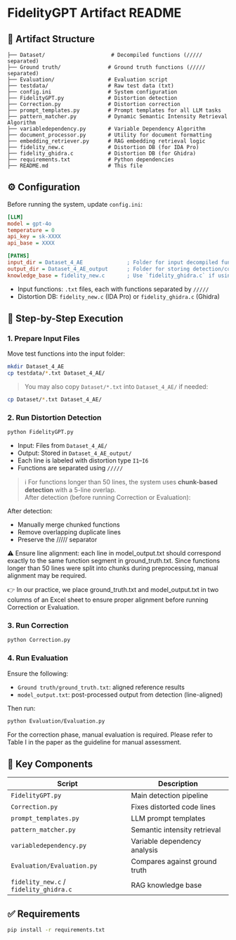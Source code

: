 # FidelityGPT Artifact README

## 📁 Artifact Structure

```
├── Dataset/                     # Decompiled functions (///// separated)
├── Ground truth/               # Ground truth functions (///// separated)
├── Evaluation/                 # Evaluation script
├── testdata/                   # Raw test data (txt)
├── config.ini                  # System configuration
├── FidelityGPT.py              # Distortion detection
├── Correction.py               # Distortion correction
├── prompt_templates.py         # Prompt templates for all LLM tasks
├── pattern_matcher.py          # Dynamic Semantic Intensity Retrieval Algorithm
├── variabledependency.py       # Variable Dependency Algorithm
├── document_processor.py       # Utility for document formatting
├── embedding_retriever.py      # RAG embedding retrieval logic
├── fidelity_new.c              # Distortion DB (for IDA Pro)
├── fidelity_ghidra.c           # Distortion DB (for Ghidra)
├── requirements.txt            # Python dependencies
├── README.md                   # This file
```

## ⚙️ Configuration

Before running the system, update `config.ini`:

```ini
[LLM]
model = gpt-4o
temperature = 0
api_key = sk-XXXX             
api_base = XXXX 

[PATHS]
input_dir = Dataset_4_AE              ; Folder for input decompiled functions
output_dir = Dataset_4_AE_output      ; Folder for storing detection/correction results
knowledge_base = fidelity_new.c       ; Use `fidelity_ghidra.c` if using Ghidra
```

- Input functions: `.txt` files, each with functions separated by `/////`
- Distortion DB: `fidelity_new.c` (IDA Pro) or `fidelity_ghidra.c` (Ghidra)

## 🧪 Step-by-Step Execution

### 1. Prepare Input Files

Move test functions into the input folder:

```bash
mkdir Dataset_4_AE
cp testdata/*.txt Dataset_4_AE/
```

> You may also copy `Dataset/*.txt` into `Dataset_4_AE/` if needed:
```bash
cp Dataset/*.txt Dataset_4_AE/
```

### 2. Run Distortion Detection

```bash
python FidelityGPT.py
```

- Input: Files from `Dataset_4_AE/`
- Output: Stored in `Dataset_4_AE_output/`
- Each line is labeled with distortion type `I1`–`I6`
- Functions are separated using `/////`

> ℹ️ For functions longer than 50 lines, the system uses **chunk-based detection** with a 5-line overlap.  
After detection (before running Correction or Evaluation):

After detection:
- Manually merge chunked functions
- Remove overlapping duplicate lines
- Preserve the ///// separator

⚠️ Ensure line alignment: each line in model_output.txt should correspond exactly to the same function segment in ground_truth.txt. Since functions longer than 50 lines were split into chunks during preprocessing, manual alignment may be required.

👉 In our practice, we place ground_truth.txt and model_output.txt in two columns of an Excel sheet to ensure proper alignment before running Correction or Evaluation.

### 3. Run Correction

```bash
python Correction.py
```

### 4. Run Evaluation

Ensure the following:
- `Ground truth/ground_truth.txt`: aligned reference results
- `model_output.txt`: post-processed output from detection (line-aligned)

Then run:

```bash
python Evaluation/Evaluation.py
```

For the correction phase, manual evaluation is required. Please refer to Table I in the paper as the guideline for manual assessment.

## 🧠 Key Components

| Script | Description |
|--------|-------------|
| `FidelityGPT.py` | Main detection pipeline |
| `Correction.py` | Fixes distorted code lines |
| `prompt_templates.py` | LLM prompt templates |
| `pattern_matcher.py` | Semantic intensity retrieval |
| `variabledependency.py` | Variable dependency analysis |
| `Evaluation/Evaluation.py` | Compares against ground truth |
| `fidelity_new.c` / `fidelity_ghidra.c` | RAG knowledge base |

## ✅ Requirements

```bash
pip install -r requirements.txt
```
